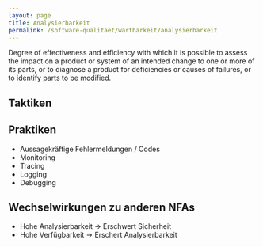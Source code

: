 ```yaml
---
layout: page
title: Analysierbarkeit
permalink: /software-qualitaet/wartbarkeit/analysierbarkeit
---
```


Degree of effectiveness and efficiency with which it is possible to assess the impact on a product or system of an intended change to one or more of its parts, or to diagnose a product for deficiencies or causes of failures, or to identify parts to be modified.

## Taktiken

## Praktiken

* Aussagekräftige Fehlermeldungen / Codes
* Monitoring
* Tracing
* Logging
* Debugging

## Wechselwirkungen zu anderen NFAs

* Hohe Analysierbarkeit -> Erschwert Sicherheit
* Hohe Verfügbarkeit -> Erschert Analysierbarkeit